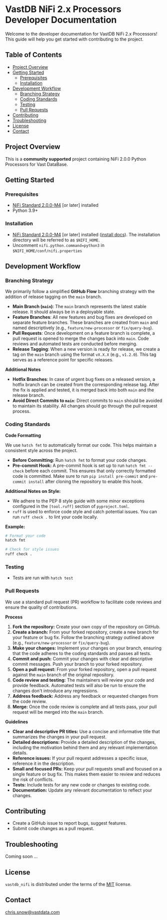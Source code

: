 # VastDB NiFi 2.x Processors Developer Documentation

Welcome to the developer documentation for VastDB NiFi 2.x Processors! This guide will help you get started with contributing to the project.

## Table of Contents

- [Project Overview](#project-overview)
- [Getting Started](#getting-started)
    - [Prerequisites](#prerequisites)
    - [Installation](#installation)
- [Development Workflow](#development-workflow)
    - [Branching Strategy](#branching-strategy)
    - [Coding Standards](#coding-standards)
    - [Testing](#testing)
    - [Pull Requests](#pull-requests)
- [Contributing](#contributing)
- [Troubleshooting](#troubleshooting)
- [License](#license)
- [Contact](#contact)

## Project Overview

This is a **community supported** project containing NiFi 2.0.0 Python Processors for Vast DataBase.

## Getting Started

### Prerequisites

- [NiFi Standard 2.0.0-M4](https://nifi.apache.org/download/) [or later] installed
- Python 3.9+

### Installation

- [NiFi Standard 2.0.0-M4](https://nifi.apache.org/download/) [or later] installed ([install docs](https://nifi.apache.org/docs/nifi-docs/html/getting-started.html#downloading-and-installing-nifi)).  The installation directory will be referred to as `$NIFI_HOME`.
 - Uncomment `nifi.python.command=python3` in `$NIFI_HOME/conf/nifi.properties`

## Development Workflow

### Branching Strategy

We primarily follow a simplified **GitHub Flow** branching strategy with the addition of release tagging on the `main` branch.

* **Main Branch (`main`)**: The `main` branch represents the latest stable release. It should always be in a deployable state.
* **Feature Branches**: All new features and bug fixes are developed on separate feature branches. These branches are created from `main` and named descriptively (e.g., `feature/new-processor` or `fix/query-bug`).
* **Pull Requests**: Once development on a feature branch is complete, a pull request is opened to merge the changes back into `main`. Code reviews and automated tests are conducted before merging.
* **Release Tagging**: When a new version is ready for release, we create a tag on the `main` branch using the format `vX.X.X` (e.g., `v1.2.0`). This tag serves as a reference point for specific releases.

**Additional Notes**

* **Hotfix Branches**: In case of urgent bug fixes on a released version, a hotfix branch can be created from the corresponding release tag. After the fix is applied and tested, it is merged back into both `main` and the release branch.
* **Avoid Direct Commits to `main`**:  Direct commits to `main` should be avoided to maintain its stability. All changes should go through the pull request process. 

### Coding Standards

**Code Formatting**

We use `hatch fmt` to automatically format our code. This helps maintain a consistent style across the project. 

* **Before Committing:**  Run `hatch fmt` to format your code changes. 
* **Pre-commit Hook:**  A pre-commit hook is set up to run `hatch fmt --check` before each commit. This ensures that only correctly formatted code is committed.  Make sure to run `pip install pre-commit` and `pre-commit install` after cloning the repository to enable this hook. 

**Additional Notes on Style:**

* We adhere to the PEP 8 style guide with some minor exceptions configured in the `[tool.ruff]` section of `pyproject.toml`.
* `ruff` is used to enforce code style and catch potential issues. You can run `ruff check .` to lint your code locally. 

**Example:**

```bash
# Format your code
hatch fmt

# Check for style issues 
ruff check .
```

### Testing

- Tests are run with `hatch test`

### Pull Requests

We use a standard pull request (PR) workflow to facilitate code reviews and ensure the quality of contributions.

**Process**

1. **Fork the repository:** Create your own copy of the repository on GitHub.
2. **Create a branch:**  From your forked repository, create a new branch for your feature or bug fix. Follow the branching strategy outlined above (e.g., `feature/new-processor` or `fix/query-bug`).
3. **Make your changes:**  Implement your changes on your branch, ensuring that the code adheres to the coding standards and passes all tests.
4. **Commit and push:**  Commit your changes with clear and descriptive commit messages. Push your branch to your forked repository.
5. **Open a pull request:**  From your forked repository, open a pull request against the `main` branch of the original repository.
6. **Code review and testing:** The maintainers will review your code and provide feedback. Automated tests will also be run to ensure the changes don't introduce any regressions.
7. **Address feedback:**  Address any feedback or requested changes from the code review.
8. **Merge:** Once the code review is complete and all tests pass, your pull request will be merged into the `main` branch.

**Guidelines**

* **Clear and descriptive PR titles:**  Use a concise and informative title that summarizes the changes in your pull request.
* **Detailed descriptions:** Provide a detailed description of the changes, including the motivation behind them and any relevant implementation details.
* **Reference issues:** If your pull request addresses a specific issue, reference it in the description.
* **Small and focused PRs:** Keep your pull requests small and focused on a single feature or bug fix. This makes them easier to review and reduces the risk of conflicts.
* **Tests:** Include tests for any new code or changes to existing code.
* **Documentation:** Update any relevant documentation to reflect your changes.

## Contributing

- Create a GitHub issue to report bugs, suggest features.
- Submit code changes as a pull request.

## Troubleshooting

Coming soon ...

## License

`vastdb_nifi` is distributed under the terms of the [MIT](https://spdx.org/licenses/MIT.html) license.

## Contact

chris.snow@vastdata.com
